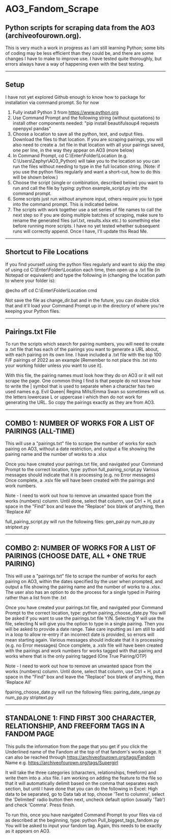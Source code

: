 # AO3_Fandom_Scrape
## Python scripts for scraping data from the AO3 (archiveofourown.org).

This is very much a work in progress as I am still learning Python; some bits of coding may be less efficient than they could be, and there are some changes I have to make to improve use. I have tested quite thoroughly, but errors always have a way of happening even with the best testing. 

------------------

## Setup
I have not yet explored Github enough to know how to package for installation via command prompt. So for now
1.  Fully install Python 3 from https://www.python.org
2.  Use Command Prompt and the following string (without quotations) to install other components needed: "pip install beautifulsoup4 requests openpyxl pandas"
3.  Choose a location to save all the python, text, and output files. Download the files to that location. If you are scraping pairings, you will also need to create a .txt file in that location with all your pairings saved, one per line, in the way they appear on AO3 (more below)
4.  In Command Prompt, cd C:\Enter\Folder\Location (e.g. C:\Users\Zephyr\AO3_Python) will take you to the location so you can run the files without needing to type in the full location string. (Note: if you use the python files regularly and want a short-cut, how to do this will be shown below.)
5.  Choose the script (single or combination, described below) you want to run and call the file by typing: python example_script.py into the command prompt.
6.  Some scripts just run without anymore input, others require you to type into the command prompt. This is indicated below. 
7.  The scripts with work together use a set series of file names to call the next step so if you are doing multiple batches of scraping, make sure to rename       the generated files (url.txt, results.xlsx etc.) to something else before running more scripts. I have no yet tested whether subsequent runs will correctly     append. Once I have, I'll update this Read Me.

------------------

## Shortcut to File Locations
If you find yourself using the python files regularly and want to skip the step of using cd C:\Enter\Folder\Location each time, then open up a .txt file (in Notepad or equivalent) and type the following in (changing the location path to where your folder is):

@echo off
cd C:\Enter\Folder\Location
cmd

Not save the file as change_dir.bat and in the future, you can double click that and it'll load your Command Prompt up in the directory of where you're keeping your Python files.

------------------

## Pairings.txt File
To run the scripts which search for pairing numbers, you will need to create a .txt file that has each of the pairings you want to generate a URL about, with each pairing on its own line. I have included a .txt file with the top 100 F/F pairings of 2022 as an example [Remember to not place this .txt into your working folder unless you want to use it].

With this file, the pairing names must look how they do on AO3 or it will not scrape the page. One common thing I find is that people do not know how to write the | symbol that is used to separate when a character has two used names e.g. Evil Queen| Regina Mills/Emma Swan so sometimes will us the letters lowercase L or uppercase i which then do not work for generating the URL. So copy the pairings exactly as they are from AO3.

------------------

## COMBO 1: NUMBER OF WORKS FOR A LIST OF PAIRINGS (ALL-TIME)
This will use a "pairings.txt" file to scrape the number of works for each pairing on AO3, without a date restriction, and output a file showing the pairing name and the number of works to a .xlsx

Once you have created your pairings.txt file, and navigated your Command Prompt to the correct location, type: python full_pairing_script.py
Various messages should indicate that it is processing (e.g. no Error messages)
Once complete, a .xslx file will have been created with the pairings and work numbers.

Note - I need to work out how to remove an unwanted space from the works (numbers) column. Until done, select that column, use Ctrl + H, put a space in the "Find" box and leave the "Replace" box blank of anything, then 'Replace All'

full_pairing_script.py will run the following files:
    gen_pair.py
    num_pp.py
    striptext.py

------------------


## COMBO 2: NUMBER OF WORKS FOR A LIST OF PAIRINGS (CHOOSE DATE, ALL + ONE TRUE PAIRING)
This will use a "pairings.txt" file to scrape the number of works for each pairing on AO3, within the dates specified by the user when prompted, and output a file showing the pairing name and the number of works to a .xlsx. The user also has an option to do the process for a single typed in Pairing rather than a list from the .txt

Once you have created your pairings.txt file, and navigated your Command Prompt to the correct location, type: python pairing_choose_date.py
You will be asked if you want to use the pairings.txt file Y/N. Selecting Y will use the file, selecting N will give you the option to type in a single pairing.
Then you will be asked to provide a date range. Take care inputting as I am still to add in a loop to allow re-entry if an incorrect date is provided, so errors will mean starting again.
Various messages should indicate that it is processing (e.g. no Error messages)
Once complete, a .xslx file will have been created with the pairings and work numbers for works tagged with that pairing and works where that is the only pairing tagged (One True Pairing/OTP)

Note - I need to work out how to remove an unwanted space from the works (numbers) column. Until done, select that column, use Ctrl + H, put a space in the "Find" box and leave the "Replace" box blank of anything, then 'Replace All'

fpairing_choose_date.py will run the following files:
    pairing_date_range.py
    num_pp.py
    striptext.py

------------------

## STANDALONE 1: FIND FIRST 300 CHARACTER, RELATIONSHIP, AND FREEFORM TAGS IN A FANDOM PAGE
This pulls the information from the page that you get if you click the Underlined name of the Fandom at the top of that fandom's works page. It can also be reached through https://archiveofourown.org/tags/Fandom Name e.g. https://archiveofourown.org/tags/Supergirl

It will take the three categories (characters, relationships, freeform) and write them into a .xlsx file.
I am working on adding the feature to the file so that it will automatically delimit based on the comma that separates each section, but until I have done that you can do the following in Excel: High data to be separated, go to Data tab at top, choose 'Text to columns', select the 'Delimited' radio button then next, uncheck default option (usually 'Tab') and check 'Comma'. Press finish.
    
To run this, once you have navigated Command Prompt to your files via cd as described at the beginning, type: python Pull_biggest_tags_fandom.py
You will be asked to input your fandom tag. Again, this needs to be exactly as it appears on AO3.
